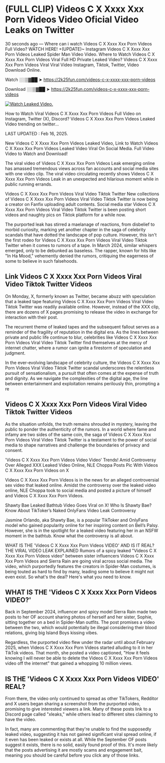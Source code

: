 # (FULL CLIP) Videos C X Xxxx Xxx Porn Videos Video Oficial Video Leaks on Twitter

30 seconds ago — Where can i watch Videos C X Xxxx Xxx Porn Videos Full Video? WATCH HERE! +(UPDATE)~ Instagram Videos C X Xxxx Xxx Porn Videos Leaked Spider Man Video Video. Where to Watch Videos C X Xxxx Xxx Porn Videos Viral Full HD Private Leaked Video? Videos C X Xxxx Xxx Porn Videos Viral Viral Video Instagram, Tiktok, Twitter, Video Download Online.

Watch ░░▒▓██ ➤ https://2k25fun.com/videos-c-x-xxxx-xxx-porn-videos

Download ░░▒▓██ ➤ https://2k25fun.com/videos-c-x-xxxx-xxx-porn-videos

[![Watch Leaked Video.](https://miro.medium.com/v2/resize:fit:828/format:webp/1*cilzJN44JGOrTw9NJCrNHA.gif "Watch Leaked Video")](https://2k25fun.com/videos-c-x-xxxx-xxx-porn-videos)

How to Watch Viral Videos C X Xxxx Xxx Porn Videos Full Video on Instagram, Twitter (X), Discord? Videos C X Xxxx Xxx Porn Videos Leaked Video trending on twitter...

LAST UPDATED : Feb 16, 2025.

New Videos C X Xxxx Xxx Porn Videos Leaked Video, Link to Watch Videos C X Xxxx Xxx Porn Videos Leaked Video Viral On Social Media. Full Video Video to Watch and Download!

The viral video of Videos C X Xxxx Xxx Porn Videos Leak emerging online has amassed tremendous views across fan accounts and social media sites with one video clip. The viral video circulating recently shows Videos C X Xxxx Xxx Porn Videos Leak in an unexpected and hilarious moment while in public running errands.

Videos C X Xxxx Xxx Porn Videos Viral Video Tiktok Twitter New collections of Videos C X Xxxx Xxx Porn Videos Viral Video Tiktok Twitter is now being a creator on Fanfix uploading adult contents. Social media star Videos C X Xxxx Xxx Porn Videos Viral Video Tiktok Twitter is been posting short videos and naughty pics on Tiktok platform for a while now.

The purported leak has stirred a maelanage of reactions, from disbelief to morbid curiosity, marking yet another chapter in the saga of celebrity scandals that have dotted the landscape of pop culture. However, this isn't the first rodeo for Videos C X Xxxx Xxx Porn Videos Viral Video Tiktok Twitter when it comes to rumors of a tape. In March 2024, similar whispers emerged, only to be debunked as baseless. The rapper, known for hits like "In Ha Mood," vehemently denied the rumors, critiquing the eagerness of some to believe in such falsehoods.

## Link Videos C X Xxxx Xxx Porn Videos Viral Video Tiktok Twitter Videos

On Monday, X, formerly known as Twitter, became abuzz with speculation that a leaked tape featuring Videos C X Xxxx Xxx Porn Videos Viral Video Tiktok Twitter was readily available online. However, instead of the XXX clip, there are dozens of X pages promising to release the video in exchange for interaction with their post.

The recurrent theme of leaked tapes and the subsequent fallout serves as a reminder of the fragility of reputation in the digital era. As the lines between private and public life continue to blur, celebrities like Videos C X Xxxx Xxx Porn Videos Viral Video Tiktok Twitter find themselves at the mercy of internet chatter, where a rumor can ignite a firestorm of speculation and judgment.

In the ever-evolving landscape of celebrity culture, the Videos C X Xxxx Xxx Porn Videos Viral Video Tiktok Twitter scandal underscores the relentless pursuit of sensationalism, a pursuit that often comes at the expense of truth and dignity. As we navigate the complexities of the digital age, the line between entertainment and exploitation remains perilously thin, prompting a re

##  Videos C X Xxxx Xxx Porn Videos Viral Video Tiktok Twitter Videos

As the situation unfolds, the truth remains shrouded in mystery, leaving the public to ponder the authenticity of the rumors. In a world where fame and infamy are two sides of the same coin, the saga of Videos C X Xxxx Xxx Porn Videos Viral Video Tiktok Twitter is a testament to the power of social media to shape narratives and challenge the boundaries of privacy and consent.

'Videos C X Xxxx Xxx Porn Videos Video Video' Trends! Amid Controversy Over Alleged XXX Leaked Video Online, NLE Choppa Posts Pic With Videos C X Xxxx Xxx Porn Videos on X

Videos C X Xxxx Xxx Porn Videos is in the news for an alleged controversial sex video that leaked online. Amidst the controversy over the leaked video online, NLE Choppa took to social media and posted a picture of himself and Videos C X Xxxx Xxx Porn Videos.

Shawty Bae Leaked Bathtub Video Goes Viral on X! Who Is Shawty Bae? Know About TikToker’s Naked OnlyFans Video Leak Controversy

Jasmine Orlando, aka Shawty Bae, is a popular TikToker and OnlyFans model who gained popularity online for her inspiring content on Bell’s Palsy. However, she is in the spotlight for a leaked video featuring her in an NSFW moment in the bathtub. Know what the controversy is all about.

WHAT IS THE 'Videos C X Xxxx Xxx Porn Videos VIDEO' AND IS IT REAL? THE VIRAL VIDEO LEAK EXPLAINED Rumors of a spicy leaked "Videos C X Xxxx Xxx Porn Videos video" between sister influencers Videos C X Xxxx Xxx Porn Videos and Sierra Rain are going viral across social media. The video, which purportedly features the creators in Spider-Man costumes, is being touted as hard to find by many, leading some to believe it might not even exist. So what's the deal? Here's what you need to know.

## WHAT IS THE 'Videos C X Xxxx Xxx Porn Videos VIDEO?'

Back in September 2024, influencer and spicy model Sierra Rain made two posts to her OF account sharing photos of herself and her sister, Sophie, sitting together on a bed in Spider-Man outfits. The post promises a video between the two, which would potentially be illegal considering their blood relations, giving big Island Boys kissing vibes.

Regardless, the purported video flew under the radar until about February 2025, when Videos C X Xxxx Xxx Porn Videos started alluding to it in her TikTok videos. That month, she posted a video captioned, "How it feels knowing I will never be able to delete the Videos C X Xxxx Xxx Porn Videos video off the internet" that gained a whopping 10 million views.

## IS THE 'Videos C X Xxxx Xxx Porn Videos VIDEO' REAL?

From there, the video only continued to spread as other TikTokers, Redditor and X users began sharing a screenshot from the purported video, promising to give interested viewers a link. Many of these posts link to a Discord page called "xleaks," while others lead to different sites claiming to have the video.

In fact, many are commenting that they're unable to find the supposedly leaked video, suggesting it has not gained significant viral spread online, if it even has been leaked or exists at all. While the September OF posts suggest it exists, there is no solid, easily found proof of this. It's more likely that the posts advertising it are mostly scams and engagement bait, meaning you should be careful before you click any of those links.